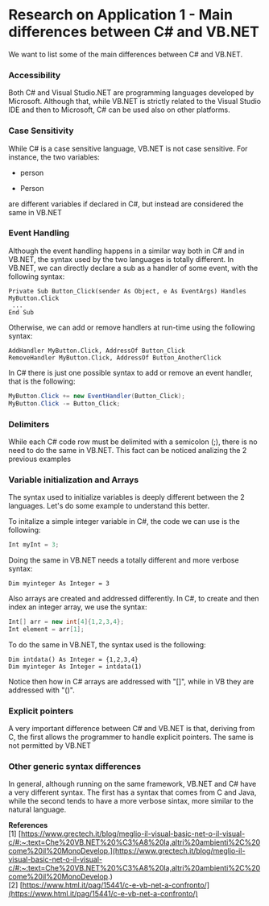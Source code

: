 # Research on Application 1 - Main differences between C# and VB.NET

We want to list some of the main differences between C# and VB.NET.

### Accessibility

Both C# and Visual Studio.NET are programming languages developed by Microsoft. Although that, while VB.NET is strictly related to the Visual Studio IDE and then to Microsoft, C# can be used also on other platforms.

### Case Sensitivity

While C# is a case sensitive language, VB.NET is not case sensitive. For instance, the two variables:

- person

- Person

are different variables if declared in C#, but instead are considered the same in VB.NET

### Event Handling

Although the event handling happens in a similar way both in C# and in VB.NET, the syntax used by the two languages is totally different. In VB.NET, we can directly declare a sub as a handler of some event, with the following syntax:

```VB
Private Sub Button_Click(sender As Object, e As EventArgs) Handles MyButton.Click
 ...
End Sub
```
Otherwise, we can add or remove handlers at run-time using the following syntax:

```VB
AddHandler MyButton.Click, AddressOf Button_Click
RemoveHandler MyButton.Click, AddressOf Button_AnotherClick
```

In C# there is just one possible syntax to add or remove an event handler, that is the following:

```C#
MyButton.Click += new EventHandler(Button_Click);
MyButton.Click -= Button_Click;
```

### Delimiters

While each C# code row must be delimited with a semicolon (;), there is no need to do the same in VB.NET. This fact can be noticed analizing the 2 previous examples

### Variable initialization and Arrays

The syntax used to initialize variables is deeply different between the 2 languages. Let's do some example to understand this better.

To initalize a simple integer variable in C#, the code we can use is the following:

```C#
Int myInt = 3;
```

Doing the same in VB.NET needs a totally different and more verbose syntax:

```VB
Dim myinteger As Integer = 3
```
Also arrays are created and addressed differently. In C#, to create and then index an integer array, we use the syntax:

```C#
Int[] arr = new int[4]{1,2,3,4};
Int element = arr[1];
```

To do the same in VB.NET, the syntax used is the following:

```VB
Dim intdata() As Integer = {1,2,3,4}
Dim myinteger As Integer = intdata(1)
```

Notice then how in C# arrays are addressed with "[]", while in VB they are addressed with "()".

### Explicit pointers

A very important difference between C# and VB.NET is that, deriving from C, the first allows the programmer to handle explicit pointers. The same is not permitted by VB.NET

### Other generic syntax differences

In general, although running on the same framework, VB.NET and C# have a very different syntax. The first has a syntax that comes from C and Java, while the second tends to have a more verbose sintax, more similar to the natural language.

**References** \
[1] [https://www.grectech.it/blog/meglio-il-visual-basic-net-o-il-visual-c/#:~:text=Che%20VB.NET%20%C3%A8%20la,altri%20ambienti%2C%20come%20il%20MonoDevelop.](https://www.grectech.it/blog/meglio-il-visual-basic-net-o-il-visual-c/#:~:text=Che%20VB.NET%20%C3%A8%20la,altri%20ambienti%2C%20come%20il%20MonoDevelop.) \
[2] [https://www.html.it/pag/15441/c-e-vb-net-a-confronto/](https://www.html.it/pag/15441/c-e-vb-net-a-confronto/)